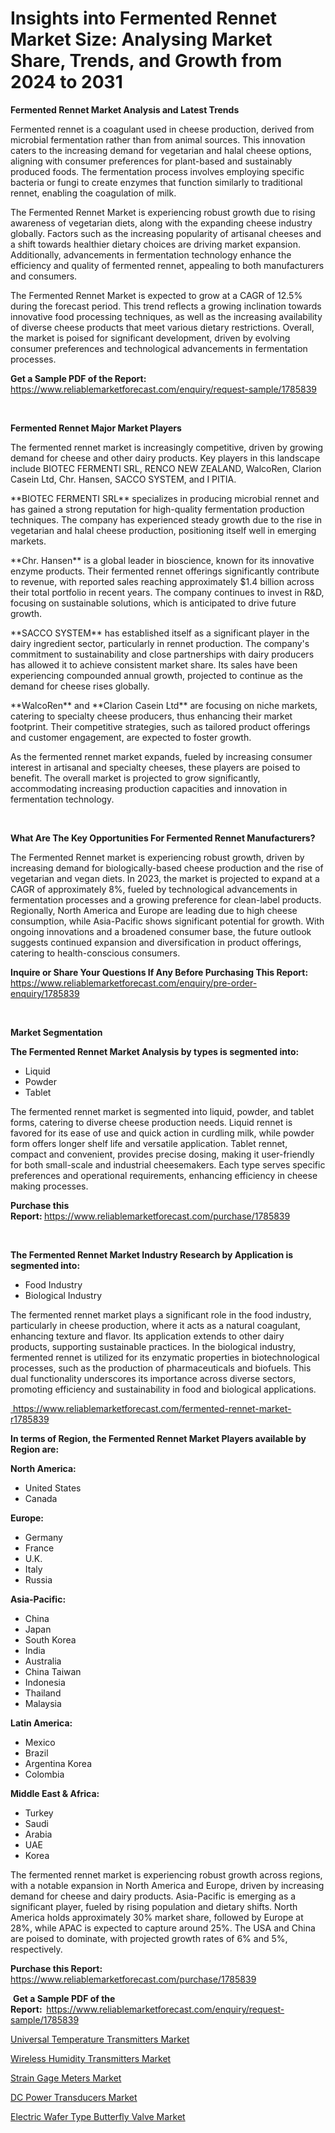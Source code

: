 <p><h1>Insights into Fermented Rennet Market Size: Analysing Market Share, Trends, and Growth from 2024 to 2031</h1></p><p><strong>Fermented Rennet Market Analysis and Latest Trends</strong></p>
<p><p>Fermented rennet is a coagulant used in cheese production, derived from microbial fermentation rather than from animal sources. This innovation caters to the increasing demand for vegetarian and halal cheese options, aligning with consumer preferences for plant-based and sustainably produced foods. The fermentation process involves employing specific bacteria or fungi to create enzymes that function similarly to traditional rennet, enabling the coagulation of milk.</p><p>The Fermented Rennet Market is experiencing robust growth due to rising awareness of vegetarian diets, along with the expanding cheese industry globally. Factors such as the increasing popularity of artisanal cheeses and a shift towards healthier dietary choices are driving market expansion. Additionally, advancements in fermentation technology enhance the efficiency and quality of fermented rennet, appealing to both manufacturers and consumers.</p><p>The Fermented Rennet Market is expected to grow at a CAGR of 12.5% during the forecast period. This trend reflects a growing inclination towards innovative food processing techniques, as well as the increasing availability of diverse cheese products that meet various dietary restrictions. Overall, the market is poised for significant development, driven by evolving consumer preferences and technological advancements in fermentation processes.</p></p>
<p><strong>Get a Sample PDF of the Report:&nbsp;</strong> <a href="https://www.reliablemarketforecast.com/enquiry/request-sample/1785839?utm_campaign=1545&utm_medium=2&utm_source=Github&utm_content=ia&utm_term=13102024&utm_id=fermented-rennet">https://www.reliablemarketforecast.com/enquiry/request-sample/1785839</a></p>
<p>&nbsp;</p>
<p><strong>Fermented Rennet Major Market Players</strong></p>
<p><p>The fermented rennet market is increasingly competitive, driven by growing demand for cheese and other dairy products. Key players in this landscape include BIOTEC FERMENTI SRL, RENCO NEW ZEALAND, WalcoRen, Clarion Casein Ltd, Chr. Hansen, SACCO SYSTEM, and I PITIA.</p><p>**BIOTEC FERMENTI SRL** specializes in producing microbial rennet and has gained a strong reputation for high-quality fermentation production techniques. The company has experienced steady growth due to the rise in vegetarian and halal cheese production, positioning itself well in emerging markets.</p><p>**Chr. Hansen** is a global leader in bioscience, known for its innovative enzyme products. Their fermented rennet offerings significantly contribute to revenue, with reported sales reaching approximately $1.4 billion across their total portfolio in recent years. The company continues to invest in R&D, focusing on sustainable solutions, which is anticipated to drive future growth.</p><p>**SACCO SYSTEM** has established itself as a significant player in the dairy ingredient sector, particularly in rennet production. The company's commitment to sustainability and close partnerships with dairy producers has allowed it to achieve consistent market share. Its sales have been experiencing compounded annual growth, projected to continue as the demand for cheese rises globally.</p><p>**WalcoRen** and **Clarion Casein Ltd** are focusing on niche markets, catering to specialty cheese producers, thus enhancing their market footprint. Their competitive strategies, such as tailored product offerings and customer engagement, are expected to foster growth.</p><p>As the fermented rennet market expands, fueled by increasing consumer interest in artisanal and specialty cheeses, these players are poised to benefit. The overall market is projected to grow significantly, accommodating increasing production capacities and innovation in fermentation technology.</p></p>
<p>&nbsp;</p>
<p><strong>What Are The Key Opportunities For Fermented Rennet Manufacturers?</strong></p>
<p><p>The Fermented Rennet market is experiencing robust growth, driven by increasing demand for biologically-based cheese production and the rise of vegetarian and vegan diets. In 2023, the market is projected to expand at a CAGR of approximately 8%, fueled by technological advancements in fermentation processes and a growing preference for clean-label products. Regionally, North America and Europe are leading due to high cheese consumption, while Asia-Pacific shows significant potential for growth. With ongoing innovations and a broadened consumer base, the future outlook suggests continued expansion and diversification in product offerings, catering to health-conscious consumers.</p></p>
<p><strong>Inquire or Share Your Questions If Any Before Purchasing This Report:</strong> <a href="https://www.reliablemarketforecast.com/enquiry/pre-order-enquiry/1785839?utm_campaign=1545&utm_medium=2&utm_source=Github&utm_content=ia&utm_term=13102024&utm_id=fermented-rennet">https://www.reliablemarketforecast.com/enquiry/pre-order-enquiry/1785839</a></p>
<p>&nbsp;</p>
<p><strong>Market Segmentation</strong></p>
<p><strong>The Fermented Rennet Market Analysis by types is segmented into:</strong></p>
<p><ul><li>Liquid</li><li>Powder</li><li>Tablet</li></ul></p>
<p><p>The fermented rennet market is segmented into liquid, powder, and tablet forms, catering to diverse cheese production needs. Liquid rennet is favored for its ease of use and quick action in curdling milk, while powder form offers longer shelf life and versatile application. Tablet rennet, compact and convenient, provides precise dosing, making it user-friendly for both small-scale and industrial cheesemakers. Each type serves specific preferences and operational requirements, enhancing efficiency in cheese making processes.</p></p>
<p><strong>Purchase this Report:&nbsp;</strong><a href="https://www.reliablemarketforecast.com/purchase/1785839?utm_campaign=1545&utm_medium=2&utm_source=Github&utm_content=ia&utm_term=13102024&utm_id=fermented-rennet">https://www.reliablemarketforecast.com/purchase/1785839</a></p>
<p>&nbsp;</p>
<p><strong>The Fermented Rennet Market Industry Research by Application is segmented into:</strong></p>
<p><ul><li>Food Industry</li><li>Biological Industry</li></ul></p>
<p><p>The fermented rennet market plays a significant role in the food industry, particularly in cheese production, where it acts as a natural coagulant, enhancing texture and flavor. Its application extends to other dairy products, supporting sustainable practices. In the biological industry, fermented rennet is utilized for its enzymatic properties in biotechnological processes, such as the production of pharmaceuticals and biofuels. This dual functionality underscores its importance across diverse sectors, promoting efficiency and sustainability in food and biological applications.</p></p>
<p><a href="https://www.reliablemarketforecast.com/fermented-rennet-market-r1785839?utm_campaign=1545&utm_medium=2&utm_source=Github&utm_content=ia&utm_term=13102024&utm_id=fermented-rennet">&nbsp;https://www.reliablemarketforecast.com/fermented-rennet-market-r1785839</a></p>
<p><strong>In terms of Region, the Fermented Rennet Market Players available by Region are:</strong></p>
<p>
    <p> <strong> North America: </strong>
        <ul>
            <li>United States</li>
            <li>Canada</li>
        </ul>
        </p> 
    <p> <strong> Europe: </strong>
        <ul>
            <li>Germany</li>
            <li>France</li>
            <li>U.K.</li>
            <li>Italy</li>
            <li>Russia</li>
        </ul>
        </p> 
    <p> <strong> Asia-Pacific: </strong>
        <ul>
            <li>China</li>
            <li>Japan</li>
            <li>South Korea</li>
            <li>India</li>
            <li>Australia</li>
            <li>China Taiwan</li>
            <li>Indonesia</li>
            <li>Thailand</li>
            <li>Malaysia</li>
        </ul>
        </p> 
    <p> <strong> Latin America: </strong>
        <ul>
            <li>Mexico</li>
            <li>Brazil</li>
            <li>Argentina Korea</li>
            <li>Colombia</li>
        </ul>
        </p> 
    <p> <strong> Middle East & Africa: </strong>
        <ul>
            <li>Turkey</li>
            <li>Saudi</li>
            <li>Arabia</li>
            <li>UAE</li>
            <li>Korea</li>
        </ul>
    </p>
    </p>
<p><p>The fermented rennet market is experiencing robust growth across regions, with a notable expansion in North America and Europe, driven by increasing demand for cheese and dairy products. Asia-Pacific is emerging as a significant player, fueled by rising population and dietary shifts. North America holds approximately 30% market share, followed by Europe at 28%, while APAC is expected to capture around 25%. The USA and China are poised to dominate, with projected growth rates of 6% and 5%, respectively.</p></p>
<p><strong>Purchase this Report: </strong><a href="https://www.reliablemarketforecast.com/purchase/1785839?utm_campaign=1545&utm_medium=2&utm_source=Github&utm_content=ia&utm_term=13102024&utm_id=fermented-rennet">https://www.reliablemarketforecast.com/purchase/1785839</a></p>
<p>&nbsp;<strong>Get a Sample PDF of the Report:&nbsp;&nbsp;</strong><a href="https://www.reliablemarketforecast.com/enquiry/request-sample/1785839?utm_campaign=1545&utm_medium=2&utm_source=Github&utm_content=ia&utm_term=13102024&utm_id=fermented-rennet">https://www.reliablemarketforecast.com/enquiry/request-sample/1785839</a></p>
<p><strong></strong></p>
<p><p><a href="https://www.linkedin.com/pulse/universal-temperature-transmitters-market-size-share-growth-4bbuc?utm_campaign=1545&utm_medium=2&utm_source=Github&utm_content=ia&utm_term=13102024&utm_id=fermented-rennet">Universal Temperature Transmitters Market</a></p><p><a href="https://www.linkedin.com/pulse/emerging-wireless-humidity-transmitters-market-opportunities-mxykc?utm_campaign=1545&utm_medium=2&utm_source=Github&utm_content=ia&utm_term=13102024&utm_id=fermented-rennet">Wireless Humidity Transmitters Market</a></p><p><a href="https://www.linkedin.com/pulse/comprehensive-strain-gage-meters-market-report-regional-analysis-01mpc?utm_campaign=1545&utm_medium=2&utm_source=Github&utm_content=ia&utm_term=13102024&utm_id=fermented-rennet">Strain Gage Meters Market</a></p><p><a href="https://www.linkedin.com/pulse/top-trends-transforming-dc-power-transducers-market-2024-2031-n5f0f?utm_campaign=1545&utm_medium=2&utm_source=Github&utm_content=ia&utm_term=13102024&utm_id=fermented-rennet">DC Power Transducers Market</a></p><p><a href="https://github.com/AshrafKhan865/Market-Research-Report-List-1/blob/main/electric-wafer-type-butterfly-valve-market.md?utm_campaign=1545&utm_medium=2&utm_source=Github&utm_content=ia&utm_term=13102024&utm_id=fermented-rennet">Electric Wafer Type Butterfly Valve Market</a></p></p>